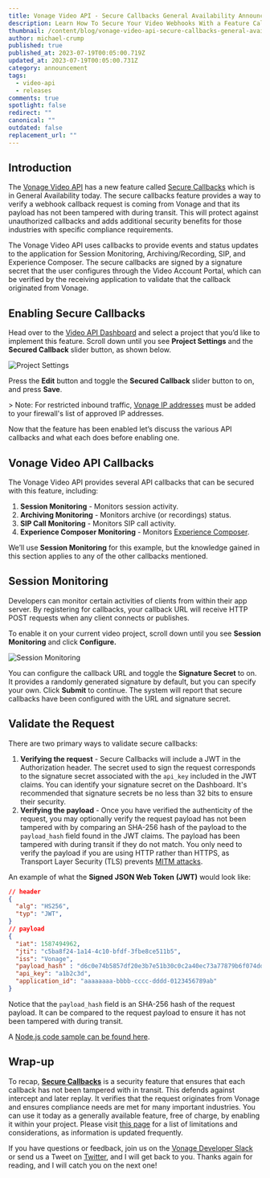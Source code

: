 ```yaml
---
title: Vonage Video API - Secure Callbacks General Availability Announcement
description: Learn How To Secure Your Video Webhooks With a Feature Called Secure Callbacks
thumbnail: /content/blog/vonage-video-api-secure-callbacks-general-availability-announcement/videoapi_secure-callbacks.png
author: michael-crump
published: true
published_at: 2023-07-19T00:05:00.719Z
updated_at: 2023-07-19T00:05:00.731Z
category: announcement
tags:
  - video-api
  - releases
comments: true
spotlight: false
redirect: ""
canonical: ""
outdated: false
replacement_url: ""
---
```

## Introduction

The [Vonage Video API](https://www.vonage.com/communications-apis/video/features/) has a new feature called [Secure Callbacks](https://tokbox.com/developer/guides/secure-callbacks/) which is in General Availability today. The secure callbacks feature provides a way to verify a webhook callback request is coming from Vonage and that its payload has not been tampered with during transit. This will protect against unauthorized callbacks and adds additional security benefits for those industries with specific compliance requirements. 

The Vonage Video API uses callbacks to provide events and status updates to the application for Session Monitoring, Archiving/Recording, SIP, and Experience Composer. The secure callbacks are signed by a signature secret that the user configures through the Video Account Portal, which can be verified by the receiving application to validate that the callback originated from Vonage.

## Enabling Secure Callbacks

Head over to the [Video API Dashboard](https://tokbox.com/account/) and select a project that you’d like to implement this feature. Scroll down until you see **Project Settings** and the **Secured Callback** slider button, as shown below. 

![Project Settings](/content/blog/vonage-video-api-secure-callbacks-general-availability-announcement/projectsettings.png "Project Settings inside the Video API Dashboard")

Press the **Edit** button and toggle the **Secured Callback** slider button to on, and press **Save**. 

\> Note: For restricted inbound traffic, [Vonage IP addresses](https://tokbox.com/developer/guides/secure-callbacks/#callback-ip-address) must be added to your firewall's list of approved IP addresses.

Now that the feature has been enabled let’s discuss the various API callbacks and what each does before enabling one. 

## Vonage Video API Callbacks

The Vonage Video API provides several API callbacks that can be secured with this feature, including: 

1. **Session Monitoring** - Monitors session activity.
2. **Archiving Monitoring** - Monitors archive (or recordings) status. 
3. **SIP Call Monitoring** - Monitors SIP call activity.
4. **Experience Composer Monitoring** - Monitors [Experience Composer](https://tokbox.com/developer/guides/experience-composer/).

We’ll use **Session Monitoring** for this example, but the knowledge gained in this section applies to any of the other callbacks mentioned. 

## Session Monitoring

Developers can monitor certain activities of clients from within their app server. By registering for callbacks, your callback URL will receive HTTP POST requests when any client connects or publishes.

To enable it on your current video project, scroll down until you see **Session Monitoring** and click **Configure.** 

![Session Monitoring](/content/blog/vonage-video-api-secure-callbacks-general-availability-announcement/sessionmonitoring.png "Session Monitoring inside the Video API Dashboard")

You can configure the callback URL and toggle the **Signature Secret** to on. It provides a randomly generated signature by default, but you can specify your own. Click **Submit** to continue. The system will report that secure callbacks have been configured with the URL and signature secret.

## Validate the Request

There are two primary ways to validate secure callbacks:

1. **Verifying the request** - Secure Callbacks will include a JWT in the Authorization header. The secret used to sign the request corresponds to the signature secret associated with the `api_key` included in the JWT claims. You can identify your signature secret on the Dashboard. It's recommended that signature secrets be no less than 32 bits to ensure their security.
2. **Verifying the payload** - Once you have verified the authenticity of the request, you may optionally verify the request payload has not been tampered with by comparing an SHA-256 hash of the payload to the `payload_hash` field found in the JWT claims. The payload has been tampered with during transit if they do not match. You only need to verify the payload if you are using HTTP rather than HTTPS, as Transport Layer Security (TLS) prevents [MITM attacks](https://en.wikipedia.org/wiki/Man-in-the-middle_attack). 

An example of what the **Signed** **JSON Web Token** **(JWT)** would look like:

```json
// header
{
  "alg": "HS256",
  "typ": "JWT",
}
// payload
{
  "iat": 1587494962,
  "jti": "c5ba8f24-1a14-4c10-bfdf-3fbe8ce511b5",
  "iss": "Vonage",
  "payload_hash" : "d6c0e74b5857df20e3b7e51b30c0c2a40ec73a77879b6f074ddc7a2317dd031b",
  "api_key": "a1b2c3d",
  "application_id": "aaaaaaaa-bbbb-cccc-dddd-0123456789ab"
}
```

Notice that the `payload_hash` field is an SHA-256 hash of the request payload. It can be compared to the request payload to ensure it has not been tampered with during transit.

A [Node.js code sample can be found here](https://tokbox.com/developer/guides/secure-callbacks/). 

## Wrap-up

To recap, **[Secure Callbacks](https://tokbox.com/developer/guides/secure-callbacks)** is a security feature that ensures that each callback has not been tampered with in transit. This defends against intercept and later replay. It verifies that the request originates from Vonage and ensures compliance needs are met for many important industries. You can use it today as a generally available feature, free of charge, by enabling it within your project. Please visit [this page](https://tokbox.com/developer/guides/secure-callbacks/#known-limitations-considerations) for a list of limitations and considerations, as information is updated frequently.

If you have questions or feedback, join us on the [Vonage Developer Slack](https://developer.vonage.com/community/slack) or send us a Tweet on [Twitter](https://twitter.com/VonageDev), and I will get back to you. Thanks again for reading, and I will catch you on the next one!
